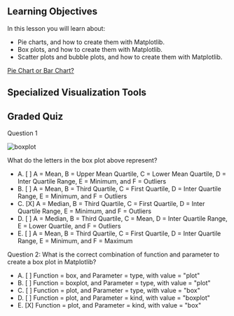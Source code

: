 ## Learning Objectives

In this lesson you will learn about:

* Pie charts, and how to create them with Matplotlib.
* Box plots, and how to create them with Matplotlib.  
* Scatter plots and bubble plots, and how to create them with Matplotlib.

[Pie Chart or Bar Chart?](https://www.alchemer.com/resources/blog/pie-chart-or-bar-graph/)

## Specialized Visualization Tools


## Graded Quiz

Question 1

![boxplot](https://user-images.githubusercontent.com/17474099/123063534-cc2b8680-d40d-11eb-8fc4-4c2c2e298b20.png)

What do the letters in the box plot above represent?

- A. [ ] A = Mean, B = Upper Mean Quartile, C = Lower Mean Quartile, D = Inter Quartile Range, E = Minimum, and F = Outliers
- B. [ ] A = Mean, B = Third Quartile, C = First Quartile, D = Inter Quartile Range, E = Minimum, and F = Outliers
- C. [X] A = Median, B = Third Quartile, C = First Quartile, D = Inter Quartile Range, E = Minimum, and F = Outliers
- D. [ ] A = Median, B = Third Quartile, C = Mean, D = Inter Quartile Range, E = Lower Quartile, and F = Outliers
- E. [ ] A = Mean, B = Third Quartile, C = First Quartile, D = Inter Quartile Range, E = Minimum, and F = Maximum

Question 2: What is the correct combination of function and parameter to create a box plot in Matplotlib?

- A. [ ] Function = box, and Parameter = type, with value = "plot"
- B. [ ] Function = boxplot, and Parameter = type, with value = "plot"
- C. [ ] Function = plot, and Parameter = type, with value = "box"
- D. [ ] Function = plot, and Parameter = kind, with value = "boxplot"
- E. [X] Function = plot, and Parameter = kind, with value = "box"

